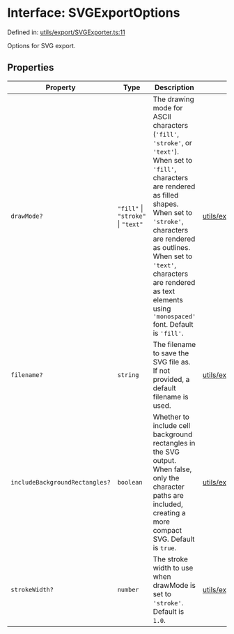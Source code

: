 # Interface: SVGExportOptions

Defined in: [utils/export/SVGExporter.ts:11](https://github.com/humanbydefinition/p5.asciify/blob/db219ebd919c345fc51a95258e4a8ccb5b2fd6a3/src/lib/utils/export/SVGExporter.ts#L11)

Options for SVG export.

## Properties

| Property                                                                | Type                               | Description                                                                                                                                                                                                                                                                                                            | Defined in                                                                                                                                                              |
| ----------------------------------------------------------------------- | ---------------------------------- | ---------------------------------------------------------------------------------------------------------------------------------------------------------------------------------------------------------------------------------------------------------------------------------------------------------------------- | ----------------------------------------------------------------------------------------------------------------------------------------------------------------------- |
| <a id="drawmode"></a> `drawMode?`                                       | `"fill"` \| `"stroke"` \| `"text"` | The drawing mode for ASCII characters (`'fill'`, `'stroke'`, or `'text'`). When set to `'fill'`, characters are rendered as filled shapes. When set to `'stroke'`, characters are rendered as outlines. When set to `'text'`, characters are rendered as text elements using `'monospaced'` font. Default is `'fill'`. | [utils/export/SVGExporter.ts:31](https://github.com/humanbydefinition/p5.asciify/blob/db219ebd919c345fc51a95258e4a8ccb5b2fd6a3/src/lib/utils/export/SVGExporter.ts#L31) |
| <a id="filename"></a> `filename?`                                       | `string`                           | The filename to save the SVG file as. If not provided, a default filename is used.                                                                                                                                                                                                                                     | [utils/export/SVGExporter.ts:15](https://github.com/humanbydefinition/p5.asciify/blob/db219ebd919c345fc51a95258e4a8ccb5b2fd6a3/src/lib/utils/export/SVGExporter.ts#L15) |
| <a id="includebackgroundrectangles"></a> `includeBackgroundRectangles?` | `boolean`                          | Whether to include cell background rectangles in the SVG output. When false, only the character paths are included, creating a more compact SVG. Default is `true`.                                                                                                                                                    | [utils/export/SVGExporter.ts:22](https://github.com/humanbydefinition/p5.asciify/blob/db219ebd919c345fc51a95258e4a8ccb5b2fd6a3/src/lib/utils/export/SVGExporter.ts#L22) |
| <a id="strokewidth"></a> `strokeWidth?`                                 | `number`                           | The stroke width to use when drawMode is set to `'stroke'`. Default is `1.0`.                                                                                                                                                                                                                                          | [utils/export/SVGExporter.ts:37](https://github.com/humanbydefinition/p5.asciify/blob/db219ebd919c345fc51a95258e4a8ccb5b2fd6a3/src/lib/utils/export/SVGExporter.ts#L37) |
